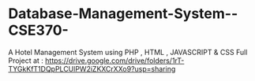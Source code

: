 # Database-Management-System--CSE370-
A Hotel Management System using PHP , HTML , JAVASCRIPT & CSS
Full Project at : https://drive.google.com/drive/folders/1rT-TYGkKfT1DQpPLCUlPW2iZKXCrXXo9?usp=sharing
